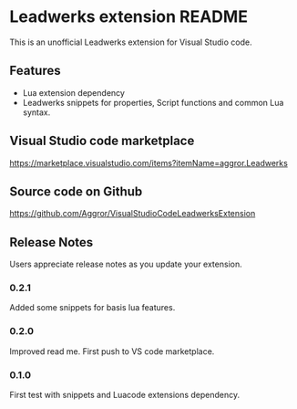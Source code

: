 # Leadwerks extension README
This is an unofficial Leadwerks extension for Visual Studio code. 


## Features
- Lua extension dependency
- Leadwerks snippets for properties, Script functions and common Lua syntax.

## Visual Studio code marketplace
https://marketplace.visualstudio.com/items?itemName=aggror.Leadwerks

## Source code on Github
https://github.com/Aggror/VisualStudioCodeLeadwerksExtension


## Release Notes
Users appreciate release notes as you update your extension.

### 0.2.1
Added some snippets for basis lua features.

### 0.2.0
Improved read me. First push to VS code marketplace.

### 0.1.0
First test with snippets and Luacode extensions dependency.

